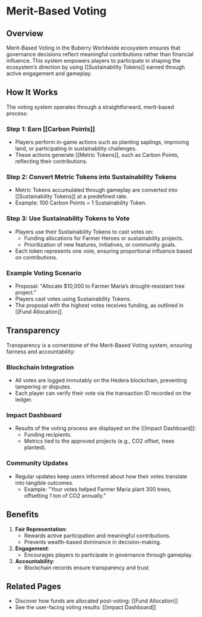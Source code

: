 # Merit-Based Voting

## Overview

Merit-Based Voting in the Buberry Worldwide ecosystem ensures that governance decisions reflect meaningful contributions rather than financial influence. This system empowers players to participate in shaping the ecosystem’s direction by using [[Sustainability Tokens]] earned through active engagement and gameplay.

## How It Works

The voting system operates through a straightforward, merit-based process:

### Step 1: Earn [[Carbon Points]]

- Players perform in-game actions such as planting saplings, improving land, or participating in sustainability challenges.
- These actions generate [[Metric Tokens]], such as Carbon Points, reflecting their contributions.

### Step 2: Convert Metric Tokens into Sustainability Tokens

- Metric Tokens accumulated through gameplay are converted into [[Sustainability Tokens]] at a predefined rate.
- Example: 100 Carbon Points = 1 Sustainability Token.

### Step 3: Use Sustainability Tokens to Vote

- Players use their Sustainability Tokens to cast votes on:
    - Funding allocations for Farmer Heroes or sustainability projects.
    - Prioritization of new features, initiatives, or community goals.
- Each token represents one vote, ensuring proportional influence based on contributions.

### Example Voting Scenario

- Proposal: "Allocate $10,000 to Farmer Maria’s drought-resistant tree project."
- Players cast votes using Sustainability Tokens.
- The proposal with the highest votes receives funding, as outlined in [[Fund Allocation]].

## Transparency

Transparency is a cornerstone of the Merit-Based Voting system, ensuring fairness and accountability:

### Blockchain Integration

- All votes are logged immutably on the Hedera blockchain, preventing tampering or disputes.
- Each player can verify their vote via the transaction ID recorded on the ledger.

### Impact Dashboard

- Results of the voting process are displayed on the [[Impact Dashboard]]:
    - Funding recipients.
    - Metrics tied to the approved projects (e.g., CO2 offset, trees planted).

### Community Updates

- Regular updates keep users informed about how their votes translate into tangible outcomes.
    - Example: "Your votes helped Farmer Maria plant 300 trees, offsetting 1 ton of CO2 annually."

## Benefits

1. **Fair Representation**:
    - Rewards active participation and meaningful contributions.
    - Prevents wealth-based dominance in decision-making.
2. **Engagement**:
    - Encourages players to participate in governance through gameplay.
3. **Accountability**:
    - Blockchain records ensure transparency and trust.

## Related Pages

- Discover how funds are allocated post-voting: [[Fund Allocation]]
- See the user-facing voting results: [[Impact Dashboard]]